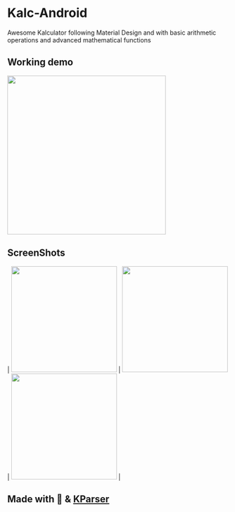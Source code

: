 # Kalc-Android
Awesome Kalculator following Material Design and with basic arithmetic operations and advanced mathematical functions

## Working demo
<img src="https://user-images.githubusercontent.com/24780524/60323955-143f7c00-99a1-11e9-84cc-17adbe2a98cb.gif" width=360/>

## ScreenShots

| <img src="https://user-images.githubusercontent.com/24780524/60324292-10f8c000-99a2-11e9-803d-0b952c4f52c3.jpg" width=240/> | <img src="https://user-images.githubusercontent.com/24780524/60324293-10f8c000-99a2-11e9-9173-852a14709e30.jpg" width=240/> | <img src="https://user-images.githubusercontent.com/24780524/60324295-11915680-99a2-11e9-92a7-d2b6eb9814cc.jpg" width=240/> |




## Made with :blue_heart: & [KParser](https://github.com/kaenlupus/KParser)
